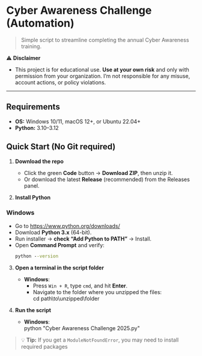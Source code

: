 # Cyber Awareness Challenge (Automation)

> Simple script to streamline completing the annual Cyber Awareness training.

⚠️ **Disclaimer**
- This project is for educational use.  **Use at your own risk** and only with permission from your organization. I’m not responsible for any misuse, account actions, or policy violations.

---

## Requirements

- **OS:** Windows 10/11, macOS 12+, or Ubuntu 22.04+
- **Python:** 3.10–3.12

## Quick Start (No Git required)

1) **Download the repo**
   - Click the green **Code** button → **Download ZIP**, then unzip it.
   - Or download the latest **Release** (recommended) from the Releases panel.

2) **Install Python**

### Windows
- Go to https://www.python.org/downloads/
- Download **Python 3.x** (64-bit).
- Run installer → **check “Add Python to PATH”** → Install.
- Open **Command Prompt** and verify:
  ```bat
  python --version

3) **Open a terminal in the script folder**  
   - **Windows**:  
     - Press `Win + R`, type `cmd`, and hit **Enter**.  
     - Navigate to the folder where you unzipped the files:  
       cd path\to\unzipped\folder

4) **Run the script**  
   - **Windows**:  
     python "Cyber Awareness Challenge 2025.py"

> 💡 **Tip:** If you get a `ModuleNotFoundError`, you may need to install required packages
